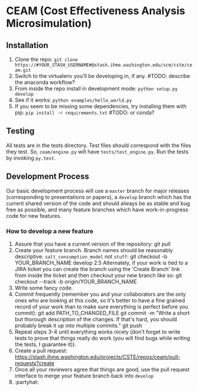 # CEAM (Cost Effectiveness Analysis Microsimulation)

## Installation
1. Clone the repo: `git clone https://#YOUR_STASH_USERNAME#@stash.ihme.washington.edu/scm/cste/ceam.git`
2. Switch to the virtualenv you'll be developing in, if any. #TODO: describe the anaconda workflow?
3. From inside the repo install in development mode: `python setup.py develop`
4. See if it works: `python examples/hello_world.py`
5. If you seem to be missing some dependencies, try installing them with pip: `pip install -r requirements.txt` #TODO: or conda?

## Testing
All tests are in the tests directory. Test files should correspond with the files they test. So, `ceam/engine.py` will have `tests/test_engine.py`. Run the tests by invoking `py.test`.

## Development Process
Our basic development process will use a `master` branch for major releases (corresponding to presentations or papers), a `develop` branch which has the current shared version of the code and should always be as stable and bug free as possible, and many feature branches which have work-in-progress code for new features.

### How to develop a new feature
1. Assure that you have a current version of the repository:
    git pull
2. Create your feature branch. Branch names should be reasonably descriptive. `salt_consumption_model` not `stuff`:
    git checkout -b YOUR_BRANCH_NAME develop
2.5 Alternately, if your work is tied to a JIRA ticket you can create the branch using the 'Create Branch' link from inside the ticket and then checkout your new branch like so:
    git checkout --track -b origin/YOUR_BRANCH_NAME
3. Write some fancy code.
4. Commit frequently (remember you and your collaborators are the only ones who are looking at this code, so it's better to have a fine grained record of your work than to make sure everything is perfect before you commit):
    git add PATH_TO_CHANGED_FILE
    git commit -m "Write a short but thorough description of the changes. If that's hard, you should probably break it up into multiple commits."
    git push
5. Repeat steps 3-4 until everything works nicely (don't forget to write tests to prove that things really do work (you will find bugs while writing the tests, I guarantee it)).
6. Create a pull request: https://stash.ihme.washington.edu/projects/CSTE/repos/ceam/pull-requests?create
7. Once all your reviewers agree that things are good, use the pull request interface to merge your feature branch back into `develop`
8. :partyhat:


